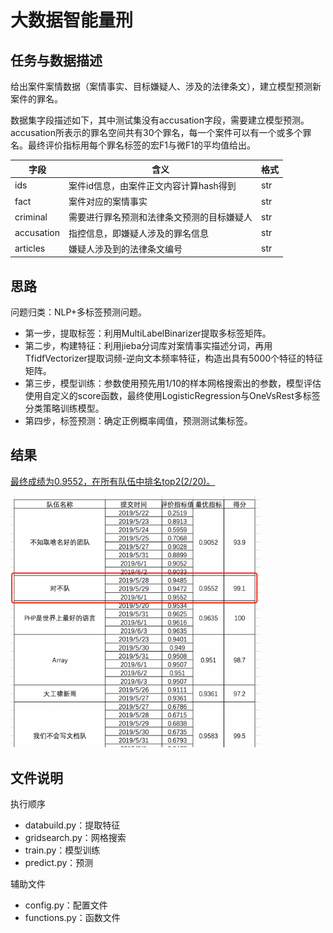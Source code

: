 # 大数据智能量刑

## 任务与数据描述

给出案件案情数据（案情事实、目标嫌疑人、涉及的法律条文），建立模型预测新案件的罪名。

数据集字段描述如下，其中测试集没有accusation字段，需要建立模型预测。accusation所表示的罪名空间共有30个罪名，每一个案件可以有一个或多个罪名。最终评价指标用每个罪名标签的宏F1与微F1的平均值给出。

字段|含义|格式
---|---|---
ids|案件id信息，由案件正文内容计算hash得到|str
fact|案件对应的案情事实	|str
criminal|需要进行罪名预测和法律条文预测的目标嫌疑人|str
accusation|指控信息，即嫌疑人涉及的罪名信息|str
articles|嫌疑人涉及到的法律条文编号|str

## 思路

问题归类：NLP+多标签预测问题。

- 第一步，提取标签：利用MultiLabelBinarizer提取多标签矩阵。
- 第二步，构建特征：利用jieba分词库对案情事实描述分词，再用TfidfVectorizer提取词频-逆向文本频率特征，构造出具有5000个特征的特征矩阵。
- 第三步，模型训练：参数使用预先用1/10的样本网格搜索出的参数，模型评估使用自定义的score函数，最终使用LogisticRegression与OneVsRest多标签分类策略训练模型。
- 第四步，标签预测：确定正例概率阈值，预测测试集标签。

## 结果

[最终成绩为0.9552，在所有队伍中排名top2(2/20)。](http://bigdata.dlut.edu.cn/info/1002/1116.htm)

<img src='result.png' width=400 />


## 文件说明

执行顺序

- databuild.py：提取特征
- gridsearch.py：网格搜索
- train.py：模型训练
- predict.py：预测

辅助文件

- config.py：配置文件
- functions.py：函数文件



